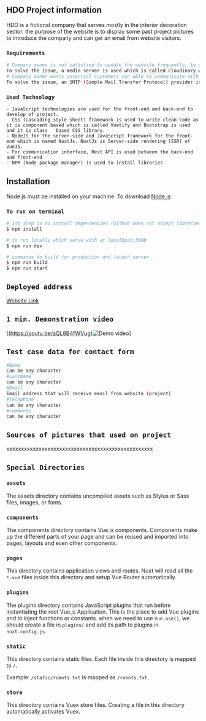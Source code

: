 ## HDO Project information 
HDO is a fictional company that serves mostly in the interior decoration sector. the purpose of the website is to display some past project pictures to introduce the company and can get an email from website visitors.

### `Requirements`
```bash
# Company owner is not satisfied to update the website frequently, to develop a more effective application, it must fetch past project pictures dynamically.
To solve the issue, a media server is used which is called Cloudinary which makes it easy to upload pictures like social media (Instagram), and the web application will fetch uploaded pictures to display, so the web application does not need to be updated frequently.
# Company owner wants potential customers can able to communicate with company e-mail on application.
To solve the issue, an SMTP (Simple Mail Transfer Protocol) provider is used which is called Sendgrid which is sending email by using a verified mail address, in this project a Gmail-free account is used as the verified sender.
```

### `Used Technology`
```
- JavaScript technologies are used for the front-end and back-end to develop of project.
  CSS (Cascading style sheet) framework is used to write clean code as it is component based which is called Vuetify and Bootstrap is used and it is class   based CSS library. 
- NodeJS for the server-side and JavaScript framework for the front-end which is named NuxtJs. NuxtJs is Server-side rendering (SSR) of VueJS.
- For communication interface, Rest API is used between the back-end and front-end
- NPM (Node package manager) is used to install libraries
```

## Installation
Node.js must be installed on your machine. To download [Node.js](https://nodejs.org/en/)

### `To run on terminal`
```bash
# 1st step is to install dependencies (Github does not accept libraries because of sizes therefore this step is essential to run)
$ npm install

# to run locally which serve with at localhost:3000
$ npm run dev

# commands to build for production and launch server
$ npm run build
$ npm run start
```
## `Deployed address`
   [Website Link](https://pjwd01.herokuapp.com/)
## `1 min. Demonstration video`
  [(https://youtu.be/aQL8B4fWVug)![Demo video](https://img.youtube.com/vi/aQL8B4fWVug/1.jpg)]
## `Test case data for contact form`
```bash
#Name
Can be any character
#LastName
can be any character
#Email
Email address that will receive email from website (project)
#Telephone
can be any character
#comments
can be any character
```
## `Sources of pictures that used on project`

xxxxxxxxxxxxxxxxxxxxxxxxxxxxxxxxxxxxxxxxxxxxxxxxxx


## `Special Directories`

### `assets`

The assets directory contains uncompiled assets such as Stylus or Sass files, images, or fonts.


### `components`

The components directory contains Vue.js components. Components make up the different parts of your page and can be reused and imported into pages, layouts and even other components.

### `pages`

This directory contains application views and routes. Nuxt will read all the `*.vue` files inside this directory and setup Vue Router automatically.


### `plugins`

The plugins directory contains JavaScript plugins that run before instantiating the root Vue.js Application. This is the place to add Vue plugins and to inject functions or constants. when we need to use `Vue.use()`, we should create a file in `plugins/` and add its path to plugins in `nuxt.config.js`.

### `static`

This directory contains static files. Each file inside this directory is mapped to `/`.

Example: `/static/robots.txt` is mapped as `/robots.txt`.


### `store`

This directory contains Vuex store files. Creating a file in this directory automatically activates Vuex.

